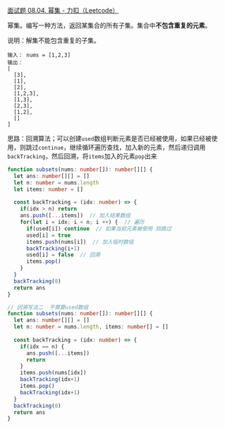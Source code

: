 [面试题 08.04. 幂集 - 力扣（Leetcode）](https://leetcode.cn/problems/power-set-lcci/description/)

幂集。编写一种方法，返回某集合的所有子集。集合中**不包含重复的元素**。

说明：解集不能包含重复的子集。

```
输入： nums = [1,2,3]
输出：
[
  [3],
  [1],
  [2],
  [1,2,3],
  [1,3],
  [2,3],
  [1,2],
  []
]
```

思路：回溯算法；可以创建`used`数组判断元素是否已经被使用，如果已经被使用，则跳过`continue`，继续循环遍历查找，加入新的元素，然后递归调用`backTracking`，然后回溯，将`items`加入的元素`pop`出来

```typescript
function subsets(nums: number[]): number[][] {
  let ans: number[][] = []
  let n: number = nums.length
  let items: number = []
  
  const backTracking = (idx: number) => {
    if(idx > n) return
    ans.push([...items])  // 加入结果数组
    for(let i = idx; i < n; i ++) {  // 遍历
      if(used[i]) continue  // 如果当前元素被使用 则跳过
      used[i] = true
      items.push(nums[i])  // 加入临时数组
      backTracking(i+1)
      used[i] = false  // 回溯
      items.pop()
    }
  }
  backTracking(0)
  return ans
}

// 回溯写法二  不需要used数组
function subsets(nums: number[]): number[][] {
  let ans: number[][] = []
  let n: number = nums.length, items: number[] = []
  
  const backTracking = (idx: number) => {
    if(idx == n) {
      ans.push([...items])
      return
    }
    items.push(nums[idx])
    backTracking(idx+1)
    items.pop()
    backTracking(idx+1)
  }
  backTracking(0)
  return ans
}
```

